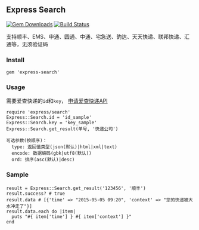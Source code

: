 ## Express Search
[![Gem Downloads](http://img.shields.io/gem/dt/express-search.svg)](https://rubygems.org/gems/express-search)
[![Build Status](https://travis-ci.org/chilwar/express-search.svg?branch=master)](http://travis-ci.org/chilwar/china-express)

支持顺丰、EMS、申通、圆通、中通、宅急送、韵达、天天快递、联邦快递、汇通等，无须验证码

### Install

    gem 'express-search'

### Usage

需要爱查快递的`id`和`key`， [申请爱查快递API](http://www.ickd.cn/api/reg.html)

    require 'express/search'
    Express::Search.id = 'id_sample'
    Express::Search.key = 'key_sample'
    Express::Search.get_result(单号, '快递公司')
    
    可选参数(按顺序)：
      type: 返回值类型(json(默认)|html|xml|text)
      encode: 数据编码(gbk|utf8(默认))
      ord: 排序(asc(默认)|desc)

### Sample

    result = Express::Search.get_result('123456', '顺丰')
    result.success? # true
    result.data # [{'time' => "2015-05-05 09:20", 'context' => "您的快递被大水冲走了"}]
    result.data.each do |item|
      puts "#{ item['time'] } #{ item['context'] }"
    end
